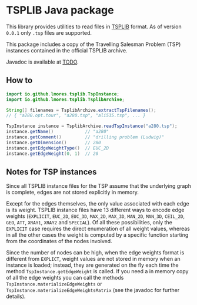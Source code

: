 # TSPLIB Java package

This library provides utilities to read files in [TSPLIB](http://comopt.ifi.uni-heidelberg.de/software/TSPLIB95) format.
As of version `0.0.1` only `.tsp` files are supported.

This package includes a copy of the Travelling Salesman Problem (TSP) instances contained in the official TSPLIB archive.

Javadoc is available at [TODO](https://lmores.github.io/doc/tsplib).


## How to

```java
import io.github.lmores.tsplib.TspInstance;
import io.github.lmores.tsplib.TsplibArchive;

String[] filenames = TsplibArchive.extractTspFilenames();
// { "a280.opt.tour", "a280.tsp", "ali535.tsp", ... }

TspInstance instance = TsplibArchive.readTspInstance("a280.tsp");
instance.getName()            // "a280"
instance.getComment()         // "drilling problem (Ludwig)"
instance.getDimension()       // 280
instance.getEdgeWeightType()  // EUC_2D
instance.getEdgeWeight(0, 1)  // 20
```


## Notes for TSP instances

Since all TSPLIB instance files for the TSP assume that the underlying graph is complete, edges are not stored explicitly in memory.

Except for the edges themselves, the only value associated with each edge is its weight.
TSPLIB instance files have 13 different ways to encode edge weights (`EXPLICIT`, `EUC_2D`, `EUC_3D`, `MAX_2D`, `MAX_3D`, `MAN_2D`, `MAN_3D`, `CEIL_2D`, `GEO`, `ATT`, `XRAY1`, `XRAY2` and `SPECIAL`).
Of all these possibilities, only the `EXPLICIT` case requires the direct enumeration of all weight values, whereas in all the other cases the weight is computed by a specific function starting from the coordinates of the nodes involved.

Since the number of nodes can be high, when the edge weights format is different from `EXPLICT`, weight values are not stored in memory when an instance is loaded; instead, they are generated on the fly each time the method `TspInstance.getEdgeWeight` is called.
If you need a in memory copy of all the edge weights you can call the methods `TspInstance.materializeEdgeWeights` or `TspInstance.materializeEdgeWeightsMatrix` (see the javadoc for further details).
